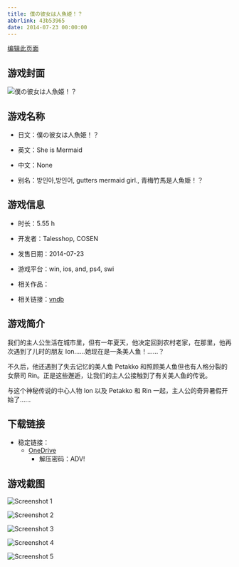 ```yaml
---
title: 僕の彼女は人魚姫！？
abbrlink: 43b53965
date: 2014-07-23 00:00:00
---
```

[编辑此页面](https://github.com/ACG-3/ADV3-source/blob/main/source/_posts/games/%E5%83%95%E3%81%AE%E5%BD%BC%E5%A5%B3%E3%81%AF%E4%BA%BA%E9%AD%9A%E5%A7%AB%EF%BC%81%EF%BC%9F.md)

## 游戏封面

![僕の彼女は人魚姫！？](https://pan.timero.xyz/d/onedrive/img_lib_001/%E5%83%95%E3%81%AE%E5%BD%BC%E5%A5%B3%E3%81%AF%E4%BA%BA%E9%AD%9A%E5%A7%AB%EF%BC%81%EF%BC%9F_cover.avif)


## 游戏名称

- 日文：僕の彼女は人魚姫！？
- 英文：She is Mermaid
- 中文：None

- 别名：방인아,방인어, gutters mermaid girl., 青梅竹馬是人魚姫！？


## 游戏信息

- 时长：5.55 h
- 开发者：Talesshop, COSEN
- 发售日期：2014-07-23
- 游戏平台：win, ios, and, ps4, swi
- 相关作品：

- 相关链接：[vndb](https://vndb.org/v18325)


## 游戏简介

我们的主人公生活在城市里，但有一年夏天，他决定回到农村老家，在那里，他再次遇到了儿时的朋友 Ion......她现在是一条美人鱼！......？

不久后，他还遇到了失去记忆的美人鱼 Petakko 和照顾美人鱼但也有人格分裂的女祭司 Rin。正是这些邂逅，让我们的主人公接触到了有关美人鱼的传说。

与这个神秘传说的中心人物 Ion 以及 Petakko 和 Rin 一起，主人公的奇异暑假开始了......


## 下载链接

- 稳定链接：
    - [OneDrive](https://pan.timero.xyz/onedrive/adv_lib_001/%E5%83%95%E3%81%AE%E5%BD%BC%E5%A5%B3%E3%81%AF%E4%BA%BA%E9%AD%9A%E5%A7%AB%EF%BC%81%EF%BC%9F)
        - 解压密码：ADV!



## 游戏截图


![Screenshot 1](https://pan.timero.xyz/d/onedrive/img_lib_001/%E5%83%95%E3%81%AE%E5%BD%BC%E5%A5%B3%E3%81%AF%E4%BA%BA%E9%AD%9A%E5%A7%AB%EF%BC%81%EF%BC%9F_Screenshot_1.avif)

![Screenshot 2](https://pan.timero.xyz/d/onedrive/img_lib_001/%E5%83%95%E3%81%AE%E5%BD%BC%E5%A5%B3%E3%81%AF%E4%BA%BA%E9%AD%9A%E5%A7%AB%EF%BC%81%EF%BC%9F_Screenshot_2.avif)

![Screenshot 3](https://pan.timero.xyz/d/onedrive/img_lib_001/%E5%83%95%E3%81%AE%E5%BD%BC%E5%A5%B3%E3%81%AF%E4%BA%BA%E9%AD%9A%E5%A7%AB%EF%BC%81%EF%BC%9F_Screenshot_3.avif)

![Screenshot 4](https://pan.timero.xyz/d/onedrive/img_lib_001/%E5%83%95%E3%81%AE%E5%BD%BC%E5%A5%B3%E3%81%AF%E4%BA%BA%E9%AD%9A%E5%A7%AB%EF%BC%81%EF%BC%9F_Screenshot_4.avif)

![Screenshot 5](https://pan.timero.xyz/d/onedrive/img_lib_001/%E5%83%95%E3%81%AE%E5%BD%BC%E5%A5%B3%E3%81%AF%E4%BA%BA%E9%AD%9A%E5%A7%AB%EF%BC%81%EF%BC%9F_Screenshot_5.avif)

